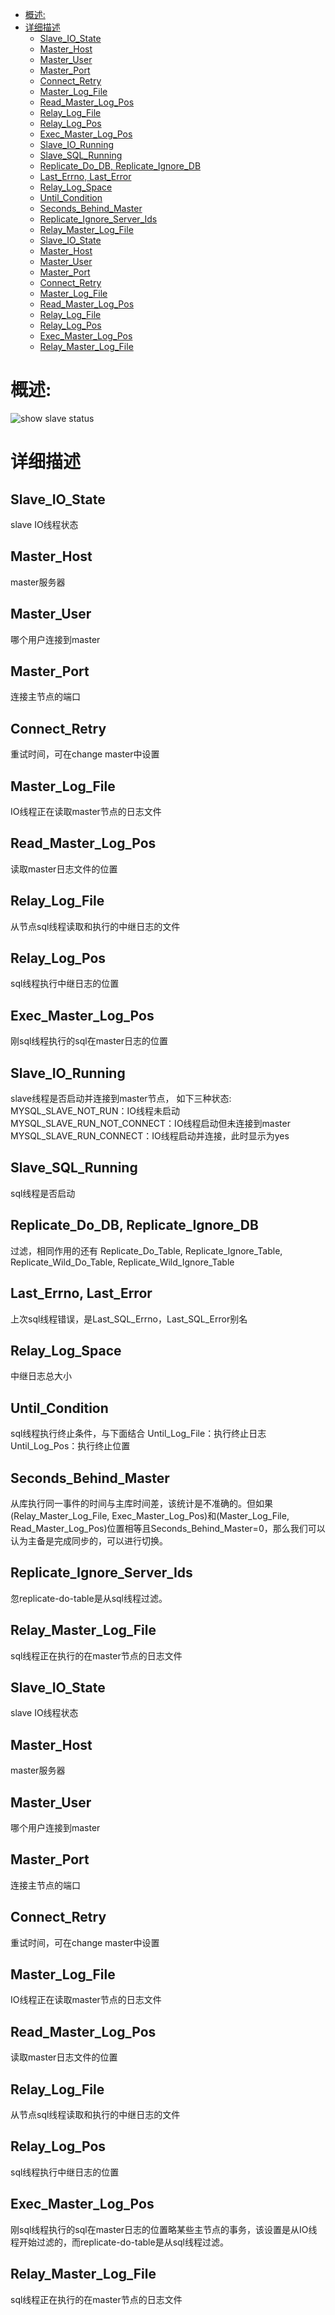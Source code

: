 <!-- TOC depthFrom:1 depthTo:6 withLinks:1 updateOnSave:1 orderedList:0 -->

- [概述:](#概述)
- [详细描述](#详细描述)
	- [Slave_IO_State](#slaveiostate)
	- [Master_Host](#masterhost)
	- [Master_User](#masteruser)
	- [Master_Port](#masterport)
	- [Connect_Retry](#connectretry)
	- [Master_Log_File](#masterlogfile)
	- [Read_Master_Log_Pos](#readmasterlogpos)
	- [Relay_Log_File](#relaylogfile)
	- [Relay_Log_Pos](#relaylogpos)
	- [Exec_Master_Log_Pos](#execmasterlogpos)
	- [Slave_IO_Running](#slaveiorunning)
	- [Slave_SQL_Running](#slavesqlrunning)
	- [Replicate_Do_DB, Replicate_Ignore_DB](#replicatedodb-replicateignoredb)
	- [Last_Errno, Last_Error](#lasterrno-lasterror)
	- [Relay_Log_Space](#relaylogspace)
	- [Until_Condition](#untilcondition)
	- [Seconds_Behind_Master](#secondsbehindmaster)
	- [Replicate_Ignore_Server_Ids](#replicateignoreserverids)
	- [Relay_Master_Log_File](#relaymasterlogfile)
	- [Slave_IO_State](#slaveiostate)
	- [Master_Host](#masterhost)
	- [Master_User](#masteruser)
	- [Master_Port](#masterport)
	- [Connect_Retry](#connectretry)
	- [Master_Log_File](#masterlogfile)
	- [Read_Master_Log_Pos](#readmasterlogpos)
	- [Relay_Log_File](#relaylogfile)
	- [Relay_Log_Pos](#relaylogpos)
	- [Exec_Master_Log_Pos](#execmasterlogpos)
	- [Relay_Master_Log_File](#relaymasterlogfile)

<!-- /TOC -->
# 概述:
![show slave status](../picture/showSlaveStatus.png)

# 详细描述
## Slave_IO_State
slave IO线程状态

## Master_Host
master服务器

## Master_User
哪个用户连接到master

## Master_Port
连接主节点的端口

## Connect_Retry
重试时间，可在change master中设置

## Master_Log_File
IO线程正在读取master节点的日志文件

## Read_Master_Log_Pos
读取master日志文件的位置

## Relay_Log_File
从节点sql线程读取和执行的中继日志的文件

## Relay_Log_Pos
sql线程执行中继日志的位置

## Exec_Master_Log_Pos
刚sql线程执行的sql在master日志的位置

## Slave_IO_Running
slave线程是否启动并连接到master节点，
如下三种状态:  
MYSQL_SLAVE_NOT_RUN：IO线程未启动  
MYSQL_SLAVE_RUN_NOT_CONNECT：IO线程启动但未连接到master  
MYSQL_SLAVE_RUN_CONNECT：IO线程启动并连接，此时显示为yes    

## Slave_SQL_Running
sql线程是否启动

## Replicate_Do_DB, Replicate_Ignore_DB
过滤，相同作用的还有
Replicate_Do_Table,
Replicate_Ignore_Table, Replicate_Wild_Do_Table, Replicate_Wild_Ignore_Table

## Last_Errno, Last_Error
上次sql线程错误，是Last_SQL_Errno，Last_SQL_Error别名

## Relay_Log_Space
中继日志总大小

## Until_Condition
sql线程执行终止条件，与下面结合
Until_Log_File：执行终止日志
Until_Log_Pos：执行终止位置

## Seconds_Behind_Master
从库执行同一事件的时间与主库时间差，该统计是不准确的。但如果(Relay_Master_Log_File, Exec_Master_Log_Pos)和(Master_Log_File, Read_Master_Log_Pos)位置相等且Seconds_Behind_Master=0，那么我们可以认为主备是完成同步的，可以进行切换。

## Replicate_Ignore_Server_Ids
忽replicate-do-table是从sql线程过滤。

## Relay_Master_Log_File
sql线程正在执行的在master节点的日志文件

## Slave_IO_State
slave IO线程状态

## Master_Host
master服务器

## Master_User
哪个用户连接到master

## Master_Port
连接主节点的端口

## Connect_Retry
重试时间，可在change master中设置

## Master_Log_File
IO线程正在读取master节点的日志文件

## Read_Master_Log_Pos
读取master日志文件的位置

## Relay_Log_File
从节点sql线程读取和执行的中继日志的文件

## Relay_Log_Pos
sql线程执行中继日志的位置

## Exec_Master_Log_Pos
刚sql线程执行的sql在master日志的位置略某些主节点的事务，该设置是从IO线程开始过滤的，而replicate-do-table是从sql线程过滤。

## Relay_Master_Log_File
sql线程正在执行的在master节点的日志文件
